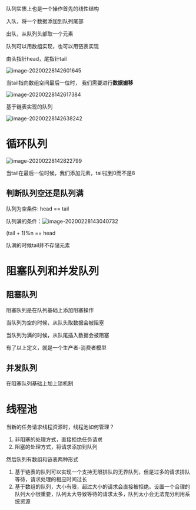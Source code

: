 队列实质上也是一个操作首先的线性结构

入队，将一个数据添加到队列尾部

出队，从队列头部取一个元素



队列可以用数组实现，也可以用链表实现

由头指针head，尾指针tail

![image-20200228142601645](C:\Users\35952\AppData\Roaming\Typora\typora-user-images\image-20200228142601645.png)

当tail指向数组空间最后一位时， 我们需要进行**数据搬移**

![image-20200228142617384](C:\Users\35952\AppData\Roaming\Typora\typora-user-images\image-20200228142617384.png)

基于链表实现的队列

![image-20200228142638242](C:\Users\35952\AppData\Roaming\Typora\typora-user-images\image-20200228142638242.png)

# 循环队列

![image-20200228142822799](C:\Users\35952\AppData\Roaming\Typora\typora-user-images\image-20200228142822799.png)

当tail在最后一位时候，我们添加元素，tail拉到0而不是8

## 判断队列空还是队列满

队列为空条件: head == tail

队列满的条件：![image-20200228143040732](C:\Users\35952\AppData\Roaming\Typora\typora-user-images\image-20200228143040732.png)

(tail + 1)%n == head

队满的时候tail并不存储元素

# 阻塞队列和并发队列

## 阻塞队列

阻塞队列是在队列基础上添加阻塞操作

当队列为空的时候，从队头取数据会被阻塞

当队列为满的时候，从队尾插入数据会被阻塞

有了以上定义，就是一个生产者-消费者模型



## 并发队列

在阻塞队列基础上加上锁机制



# 线程池

当新的任务请求线程资源时，线程池如何管理？



1. 非阻塞的处理方式，直接拒绝任务请求
2. 阻塞的处理方式，将请求添加到队列



然后队列有数组和链表两种形式

1. 基于链表的队列可以实现一个支持无限排队的无界队列，但是过多的请求排队等待，请求处理的相应时间过长
2. 基于数组的队列，大小有限，超过大小的请求会直接被拒绝。设置一个合理的队列大小很重要，队列太大导致等待的请求太多，队列太小会无法充分利用系统资源



